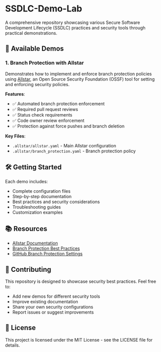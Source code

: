# SSDLC-Demo-Lab

A comprehensive repository showcasing various Secure Software Development Lifecycle (SSDLC) practices and security tools through practical demonstrations.

## 🚀 Available Demos

### 1. Branch Protection with Allstar

Demonstrates how to implement and enforce branch protection policies using [Allstar](https://github.com/ossf/allstar), an Open Source Security Foundation (OSSF) tool for setting and enforcing security policies.

**Features**:
- ✅ Automated branch protection enforcement
- ✅ Required pull request reviews
- ✅ Status check requirements
- ✅ Code owner review enforcement
- ✅ Protection against force pushes and branch deletion

**Key Files**:
- `.allstar/allstar.yaml` - Main Allstar configuration
- `.allstar/branch_protection.yaml` - Branch protection policy

## 🛠️ Getting Started

Each demo includes:
- Complete configuration files
- Step-by-step documentation
- Best practices and security considerations
- Troubleshooting guides
- Customization examples

## 📚 Resources

- [Allstar Documentation](https://github.com/ossf/allstar)
- [Branch Protection Best Practices](https://dev.to/n3wt0n/best-practices-for-branch-protection-2pe3)
- [GitHub Branch Protection Settings](https://docs.github.com/en/repositories/configuring-branches-and-merges-in-your-repository/defining-the-mergeability-of-pull-requests/about-protected-branches)

## 🤝 Contributing

This repository is designed to showcase security best practices. Feel free to:
- Add new demos for different security tools
- Improve existing documentation
- Share your own security configurations
- Report issues or suggest improvements

## 📄 License

This project is licensed under the MIT License - see the LICENSE file for details.